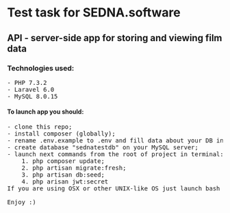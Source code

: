# Test task for SEDNA.software

## API - server-side app for storing and viewing film data

### Technologies used:
<pre>
- PHP 7.3.2
- Laravel 6.0
- MySQL 8.0.15
</pre>

#### To launch app you should:
<pre>
- clone this repo;
- install composer (globally);
- rename .env.example to .env and fill data about your DB into it;
- create database "sednatestdb" on your MySQL server;
- launch next commands from the root of project in terminal:
    1. php composer update;
    2. php artisan migrate:fresh;
    3. php artisan db:seed;
    4. php arisan jwt:secret
If you are using OSX or other UNIX-like OS just launch bash script "start.sh" 

Enjoy :)
</pre>

